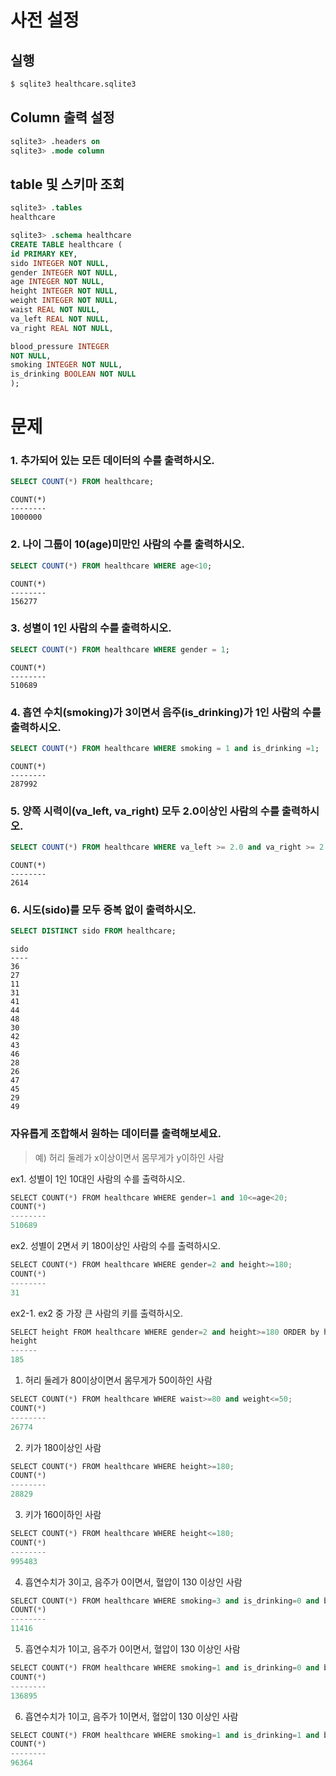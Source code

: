 # 사전 설정

## 실행

```bash
$ sqlite3 healthcare.sqlite3 
```

## Column 출력 설정

```sql
sqlite3> .headers on 
sqlite3> .mode column
```

## table 및 스키마 조회

```sql
sqlite3> .tables
healthcare

sqlite3> .schema healthcare
CREATE TABLE healthcare (
id PRIMARY KEY,        
sido INTEGER NOT NULL, 
gender INTEGER NOT NULL,
age INTEGER NOT NULL,  
height INTEGER NOT NULL,
weight INTEGER NOT NULL,
waist REAL NOT NULL,   
va_left REAL NOT NULL, 
va_right REAL NOT NULL,

blood_pressure INTEGER 
NOT NULL,
smoking INTEGER NOT NULL,
is_drinking BOOLEAN NOT NULL
);
```

# 문제

### 1. 추가되어 있는 모든 데이터의 수를 출력하시오.

```sql
SELECT COUNT(*) FROM healthcare;
```

```
COUNT(*)
--------
1000000
```

### 2. 나이 그룹이 10(age)미만인 사람의 수를 출력하시오.

```sql
SELECT COUNT(*) FROM healthcare WHERE age<10;
```

```
COUNT(*)
--------
156277
```

### 3. 성별이 1인 사람의 수를 출력하시오.

```sql
SELECT COUNT(*) FROM healthcare WHERE gender = 1;
```

```
COUNT(*)
--------
510689
```

### 4. 흡연 수치(smoking)가 3이면서 음주(is_drinking)가 1인 사람의 수를 출력하시오.

```sql
SELECT COUNT(*) FROM healthcare WHERE smoking = 1 and is_drinking =1;
```

```
COUNT(*)
--------
287992
```

### 5. 양쪽 시력이(va_left, va_right) 모두 2.0이상인 사람의 수를 출력하시오.

```sql
SELECT COUNT(*) FROM healthcare WHERE va_left >= 2.0 and va_right >= 2.0;
```

```
COUNT(*)
--------
2614
```

### 6. 시도(sido)를 모두 중복 없이 출력하시오.

```sql
SELECT DISTINCT sido FROM healthcare;
```

```
sido
----
36
27
11
31
41
44
48
30
42
43
46
28
26
47
45
29
49
```

### 자유롭게 조합해서 원하는 데이터를 출력해보세요.

> 예) 허리 둘레가 x이상이면서 몸무게가 y이하인 사람

ex1. 성별이 1인 10대인 사람의 수를 출력하시오.

```python
SELECT COUNT(*) FROM healthcare WHERE gender=1 and 10<=age<20;
COUNT(*)
--------
510689
```

ex2. 성별이 2면서 키 180이상인 사람의 수를 출력하시오. 

```python
SELECT COUNT(*) FROM healthcare WHERE gender=2 and height>=180;
COUNT(*)
--------
31
```

ex2-1. ex2 중 가장 큰 사람의 키를 출력하시오.

```python
SELECT height FROM healthcare WHERE gender=2 and height>=180 ORDER by height DESC LIMIT 1;
height
------
185
```



1. 허리 둘레가 80이상이면서 몸무게가 50이하인 사람 

```python
SELECT COUNT(*) FROM healthcare WHERE waist>=80 and weight<=50;
COUNT(*)
--------
26774
```

2. 키가 180이상인 사람 

```python
SELECT COUNT(*) FROM healthcare WHERE height>=180;
COUNT(*)
--------
28829
```

3. 키가 160이하인 사람 

```python
SELECT COUNT(*) FROM healthcare WHERE height<=180;
COUNT(*)
--------
995483
```

4. 흡연수치가 3이고, 음주가 0이면서, 혈압이 130 이상인 사람 

```python
SELECT COUNT(*) FROM healthcare WHERE smoking=3 and is_drinking=0 and blood_pressure>=130;
COUNT(*)
--------
11416
```

5. 흡연수치가 1이고, 음주가 0이면서, 혈압이 130 이상인 사람  

```python
SELECT COUNT(*) FROM healthcare WHERE smoking=1 and is_drinking=0 and blood_pressure>=130; 
COUNT(*)
--------
136895
```

6. 흡연수치가 1이고, 음주가 1이면서, 혈압이 130 이상인 사람

```python
SELECT COUNT(*) FROM healthcare WHERE smoking=1 and is_drinking=1 and blood_pressure>=130; 
COUNT(*)
--------
96364
```

